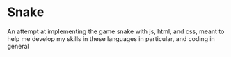 # Snake
An attempt at implementing the game snake with js, html, and css, meant to help me develop my skills in these languages in particular, and coding in general
